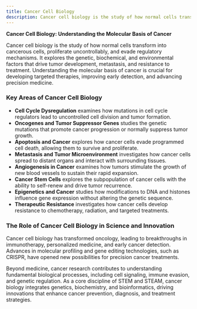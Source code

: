 ```yaml
---
title: Cancer Cell Biology
description: Cancer cell biology is the study of how normal cells transform into cancerous cells, proliferate uncontrollably, and evade regulatory mechanisms.
---
```


**Cancer Cell Biology: Understanding the Molecular Basis of Cancer**

Cancer cell biology is the study of how normal cells transform into cancerous cells, proliferate uncontrollably, and evade regulatory mechanisms. It explores the genetic, biochemical, and environmental factors that drive tumor development, metastasis, and resistance to treatment. Understanding the molecular basis of cancer is crucial for developing targeted therapies, improving early detection, and advancing precision medicine.

### Key Areas of Cancer Cell Biology

- **Cell Cycle Dysregulation** examines how mutations in cell cycle regulators lead to uncontrolled cell division and tumor formation.
- **Oncogenes and Tumor Suppressor Genes** studies the genetic mutations that promote cancer progression or normally suppress tumor growth.
- **Apoptosis and Cancer** explores how cancer cells evade programmed cell death, allowing them to survive and proliferate.
- **Metastasis and Tumor Microenvironment** investigates how cancer cells spread to distant organs and interact with surrounding tissues.
- **Angiogenesis in Cancer** examines how tumors stimulate the growth of new blood vessels to sustain their rapid expansion.
- **Cancer Stem Cells** explores the subpopulation of cancer cells with the ability to self-renew and drive tumor recurrence.
- **Epigenetics and Cancer** studies how modifications to DNA and histones influence gene expression without altering the genetic sequence.
- **Therapeutic Resistance** investigates how cancer cells develop resistance to chemotherapy, radiation, and targeted treatments.

### The Role of Cancer Cell Biology in Science and Innovation

Cancer cell biology has transformed oncology, leading to breakthroughs in immunotherapy, personalized medicine, and early cancer detection. Advances in molecular profiling and gene editing technologies, such as CRISPR, have opened new possibilities for precision cancer treatments.

Beyond medicine, cancer research contributes to understanding fundamental biological processes, including cell signaling, immune evasion, and genetic regulation. As a core discipline of STEM and STEAM, cancer biology integrates genetics, biochemistry, and bioinformatics, driving innovations that enhance cancer prevention, diagnosis, and treatment strategies.

